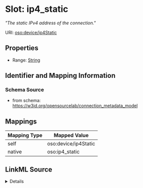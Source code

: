 

# Slot: ip4_static


_"The static IPv4 address of the connection."_





URI: [oso:device/ip4Static](http://w3id.org/oso/device/ip4Static)



<!-- no inheritance hierarchy -->








## Properties

* Range: [String](String.md)





## Identifier and Mapping Information







### Schema Source


* from schema: https://w3id.org/opensourcelab/connection_metadata_model




## Mappings

| Mapping Type | Mapped Value |
| ---  | ---  |
| self | oso:device/ip4Static |
| native | oso:ip4_static |




## LinkML Source

<details>
```yaml
name: ip4_static
description: '"The static IPv4 address of the connection."'
from_schema: https://w3id.org/opensourcelab/connection_metadata_model
rank: 1000
slot_uri: oso:device/ip4Static
alias: ip4_static
range: string
required: false

```
</details>